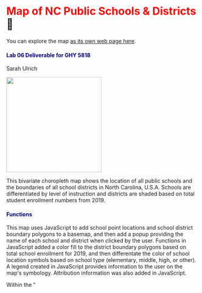 # <span style= "color:red">Map of NC Public Schools & Districts</span>🏫

You can explore the map [as its own web page here](https://ulrichse.github.io/NC-Public-Schools/).

#### <span style= "color:navy">Lab 06 Deliverable for GHY 5818</span>
Sarah Ulrich

<img src= "https://upload.wikimedia.org/wikipedia/commons/thumb/b/bb/Flag_of_North_Carolina.svg/2000px-Flag_of_North_Carolina.svg.png" width=250/>

This bivariate choropleth map shows the location of all public schools and the boundaries of all school districts in North Carolina, U.S.A. Schools are differentiated by level of instruction and districts are shaded based on total student enrollment numbers from 2019. 

#### <span style="color:navy">Functions</span>

This map uses JavaScript to add school point locations and school district boundary polygons to a basemap, and then add a popup providing the name of each school and district when clicked by the user. Functions in JavaScript added a color fill to the district boundary polygons based on total school enrollment for 2019, and then differentate the color of school location symbols based on school type (elementary, middle, high, or other). A legend created in JavaScript provides information to the user on the map's symbology. Attribution information was also added in JavaScript. 

Within the "<style>" tags, this map uses CSS to format the color and style of the text used in popup and legend features. 

## <span style="color:gold">Data & Libraries</span>
The basemap used in this project came from the Leaflet library. 
<a href="https://www.w3schools.com/cssref/index.php"><span style="color:#339966">W3Schools</span></a> for CSS styling functions. 
<a href="https://fontawesome.com/">Font Awesome</a> used to for school location markers. 
<a href="https://gka.github.io/chroma.js/">Chroma.js</a> used to manipulate icon colors. 
Color palettes from <a href="https://colorbrewer2.org/#type=sequential&scheme=BuGn&n=3">ColorBrewer</a>.
Text font from <a href="https://fonts.google.com/">Google Fonts</a>.
School location data are sourced from <a href="https://www.nconemap.gov/datasets/dea6ff0e8b4743a0ba361e13a85a4c70/about">NC OneMap</a>. 
<a href="https://catalog.data.gov/dataset/tiger-line-shapefile-2017-state-north-carolina-current-unified-school-districts-shapefile-state">North Carolina school district boundaries</a> are from the U.S. Census Bureau Department of Commerce. 
Enrollment data are from the <a href="https://nces.ed.gov/">National Center for Education Statistics</a>.
